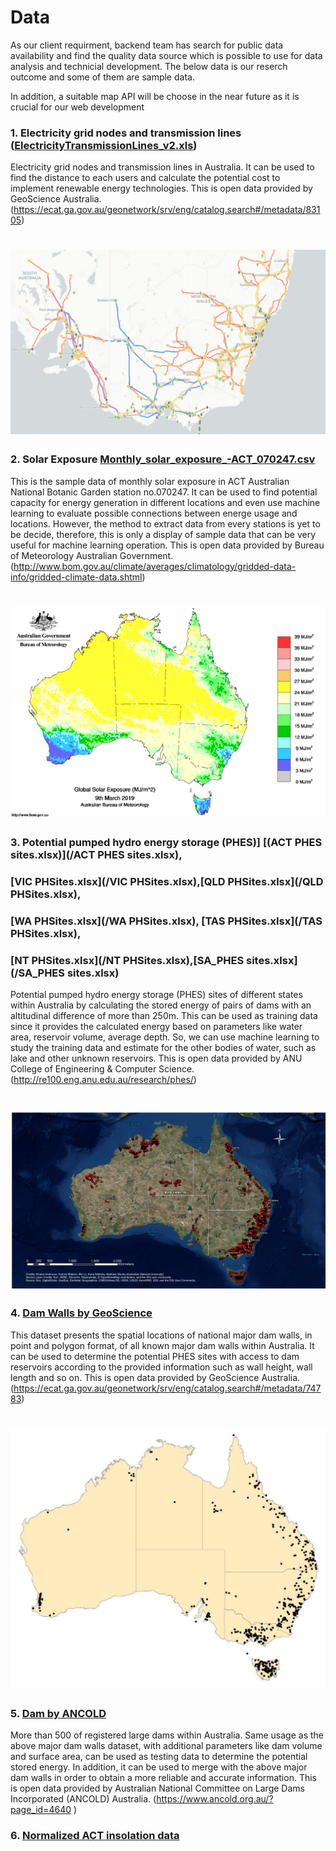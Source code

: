 # Data
As our client requirment, backend team has search for public data availability 
and find the quality data source which is possible to use for data analysis and 
technicial development. The below data is our reserch outcome and some of them are 
sample data.

In addition, a suitable map API will be choose in the near future as it is crucial
for our web development

### 1. Electricity grid nodes and transmission lines ([ElectricityTransmissionLines_v2.xls](/ElectricityTransmissionLines_v2.xls))
Electricity grid nodes and transmission lines in Australia. It can be used to
find the distance to each users and calculate the potential cost to implement
renewable energy technologies. This is open data provided by GeoScience Australia.
(https://ecat.ga.gov.au/geonetwork/srv/eng/catalog.search#/metadata/83105)
# ![Energy Grid Map Demo visualisation](Image/EnergyGrid.png)

### 2. Solar Exposure [Monthly_solar_exposure_-ACT_070247.csv](/Monthly_solar_exposure_-ACT_070247.csv)
This is the sample data of monthly solar exposure in ACT Australian National Botanic 
Garden station no.070247. It can be used to find potential capacity for energy 
generation in different locations and even use machine learning to evaluate possible 
connections between energe usage and locations. However, the method to extract data 
from every stations is yet to be decide, therefore, this is only a display of 
sample data that can be very useful for machine learning operation. This is open
data provided by Bureau of Meteorology Australian Government. 
(http://www.bom.gov.au/climate/averages/climatology/gridded-data-info/gridded-climate-data.shtml)
# ![Solar Exposure Map](Image/SolarExposureMap.png)

### 3. Potential pumped hydro energy storage (PHES)] [(ACT PHES sites.xlsx)](/ACT PHES sites.xlsx),
### [VIC PHSites.xlsx](/VIC PHSites.xlsx),[QLD PHSites.xlsx](/QLD PHSites.xlsx), 
### [WA PHSites.xlsx](/WA PHSites.xlsx), [TAS PHSites.xlsx](/TAS PHSites.xlsx), 
### [NT PHSites.xlsx](/NT PHSites.xlsx),[SA_PHES sites.xlsx](/SA_PHES sites.xlsx)
Potential pumped hydro energy storage (PHES) sites of different states within 
Australia by calculating the stored energy of pairs of dams with an altitudinal 
difference of more than 250m. This can be used as training data since it provides
the calculated energy based on parameters like water area, reservoir volume, 
average depth. So, we can use machine learning to study the training data and 
estimate for the other bodies of water, such as lake and other unknown reservoirs. 
This is open data provided by ANU College of Engineering & Computer Science. 
(http://re100.eng.anu.edu.au/research/phes/)
# ![Potential pumped hydro energy storage](Image/PHES.png)

### 4. [Dam Walls by GeoScience](/MajorDamWalls_v1.xls) 
This dataset presents the spatial locations of national major dam walls, 
in point and polygon format, of all known major dam walls within Australia. 
It can be used to determine the potential PHES sites with access to dam 
reservoirs according to the provided information such as wall height, 
wall length and so on. This is open data provided by GeoScience Australia. 
(https://ecat.ga.gov.au/geonetwork/srv/eng/catalog.search#/metadata/74783)
# ![Dam Walls](Image/Dam.png)

### 5. [Dam by ANCOLD](/Dams-Australia-2010-v1.xls)
More than 500 of registered large dams within Australia. Same usage as the 
above major dam walls dataset, with additional parameters like dam volume and 
surface area, can be used as testing data to determine the potential stored 
energy. In addition, it can be used to merge with the above major dam walls 
in order to obtain a more reliable and accurate information. This is open data 
provided by Australian National Committee on Large Dams Incorporated (ANCOLD) 
Australia. (https://www.ancold.org.au/?page_id=4640 )


### 6. [Normalized ACT insolation data](/normalized_data_for_canberra.csv)



